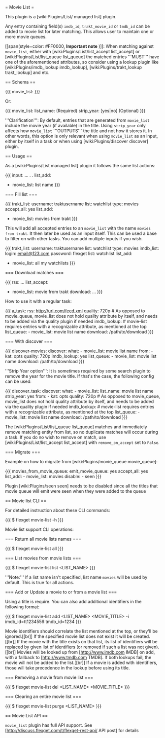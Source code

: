 = Movie List =

This plugin is a [wiki:Plugins/List/ managed list] plugin.

Any entry containing field(s) `imdb_id`, `trakt_movie_id` or `tmdb_id` can be added to movie list for later matching. This allows user to maintain one or more movie queues.

[[span(style=color: #FF0000, **Important note** )]]: When matching against `movie_list`, either with [wiki:Plugins/List/list_accept list_accept] or [wiki:Plugins/List/list_queue list_queue] the matched entries '''MUST''' have one of the aforementioned attributes, so consider using a lookup plugin like [wiki:Plugins/imdb_lookup imdb_lookup], [wiki:Plugins/trakt_lookup trakt_lookup] and etc. 

== Schema ==

{{{
movie_list: <NAME>
}}}

Or:

{{{
movie_list: 
  list_name: <NAME> (Required)
  strip_year: [yes|no] (Optional)
}}}

'''Clarification''': By default, entries that are generated from `movie_list` include the movie year (if available) in the title. Using `strip_year` only affects how `movie_list` '''OUTPUTS''' the title and not how it stores it. In other words, this option is only relevant when using `movie_list` as an input, either by itself in a task or when using [wiki:Plugins/discover discover] plugin.

== Usage ==

As a [wiki:Plugins/List managed list] plugin it follows the same list actions:

{{{
input: ...
.
.
list_add: 
  - movie_list: list name
}}}

=== Fill list ===

{{{
trakt_list:
  username: traktusername
  list: watchlist
  type: movies 
accept_all: yes
list_add:
  - movie_list: movies from trakt
}}}

This will add all accepted entries to an `movie_list` with the name `movies from trakt`. It then later be used as an input itself. This can be used a base to filter on with other tasks. You can add multiple inputs if you wish.

{{{
trakt_list:
  username: traktusername
  list: watchlist
  type: movies 
imdb_list:
  login: email@123.com
  password: flexget
  list: watchlist
list_add:
  - movie_list: all my watchlists
}}}

=== Download matches ===

{{{
rss: ...
list_accept:
  - movie_list: movie from trakt
download: ...
}}}

How to use it with a regular task:

{{{
a_task:
  rss: http://url.com/feed.xml
  quality: 720p # As opposed to movie_queue, movie_list does not hold quality attribute by itself, and needs to be added via the quality plugin if needed
  imdb_lookup: # movie-list requires entries with a recognizable attribute, as mentioned at the top
  list_queue:
    - movie_list: movie list name
  download: /path/to/download
}}}

=== With discover ===

{{{
discover-movies:
  discover:
    what:
      - movie_list: movie list name
    from:
      - kat: opts
  quality: 720p
  imdb_lookup: yes
  list_queue:
    - movie_list: movie list name
  download: /path/to/download
}}}

'''Strip Year option''': It is sometimes required by some search plugin to remove the year for the movie title. If that's the case, the following config can be used:

{{{
discover_task:
  discover:
    what:
      - movie_list: 
          list_name: movie list name
          strip_year: yes
    from:
      - kat: opts
  quality: 720p # As opposed to movie_queue, movie_list does not hold quality attribute by itself, and needs to be added via the quality plugin if needed
  imdb_lookup: # movie-list requires entries with a recognizable attribute, as mentioned at the top
  list_queue:
    - movie_list: movie list name
  download: /path/to/download
}}}

The [wiki:Plugins/List/list_queue list_queue] matches and immediately remove matching entity from list, so no duplicate matches will occur during a task. If you do no wish to remove on match, use [wiki:Plugins/List/list_accept list_accept] with `remove_on_accept` set to `False`.

=== Migrate ===

Example on how to migrate from [wiki:Plugins/movie_queue movie_queue]:

{{{
movies_from_movie_queue:
  emit_movie_queue: yes
  accept_all: yes
  list_add:
    - movie_list: movies
  disable: 
    - seen 
}}}

Plugin [wiki:Plugins/seen seen] needs to be disabled since all the titles that movie queue will emit were seen when they were added to the queue

== Movie list CLI ==

For detailed instruction about these CLI commands:

{{{
$ flexget movie-list -h
}}}

Movie list support CLI operations:

=== Return all movie lists names ===

{{{
$ flexget movie-list all
}}}

=== List movies from movie lists ===

{{{
$ flexget movie-list list <LIST_NAME>
}}}

'''Note:''' If a list name isn't specified, list name `movies` will be used by default. This is true for all actions.

=== Add or Update a movie to or from a movie list ===

Using a title is require. You can also add additional identifiers in the following format:

{{{
$ flexget movie-list add <LIST_NAME> <MOVIE_TITLE> -i imdb_id=tt1234556 tmdb_id=1234
}}}

Movie identifiers should correlate the list mentioned at the top, or they'll be ignored.[[br]]
If the specified movie list does not exist it will be created.[[br]]
If the movie with the title exists on that list, its list of identifiers will be replaced by given list of identifiers (or removed if such a list was not given). [[br]]
Movies will be looked up from [http://www.imdb.com IMDB] on add, with a fallback to [http://www.tmdb.com TMDB]. If both lookups fail, the movie will not be added to the list.[[br]]
If a movie is added with identifiers, those will take precedence in the lookup before using its title.

=== Removing a movie from movie list ===

{{{
$ flexget movie-list del <LIST_NAME> <MOVIE_TITLE>
}}}

=== Clearing an entire movie list ===

{{{
$ flexget movie-list purge <LIST_NAME>
}}}


== Movie List API ==

`movie_list` plugin has full API support. See [http://discuss.flexget.com/t/flexget-rest-api/ API post] for details